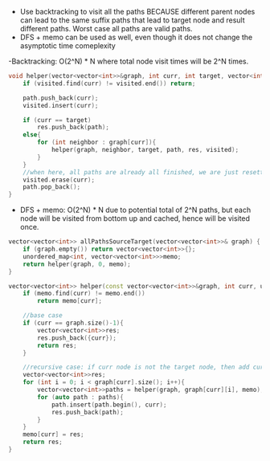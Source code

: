 - Use backtracking to visit all the paths BECAUSE different parent nodes can lead to the same suffix paths that lead to target node and result different paths. Worst case all paths are valid paths. 
- DFS + memo can be used as well, even though it does not change the asymptotic time comeplexity

-Backtracking: O(2^N) * N where total node visit times will be 2^N times.
```cpp
void helper(vector<vector<int>>&graph, int curr, int target, vector<int>&path, vector<vector<int>>&res, unordered_set<int>&visited){
    if (visited.find(curr) != visited.end()) return;

    path.push_back(curr);
    visited.insert(curr);

    if (curr == target)
        res.push_back(path);
    else{ 
        for (int neighbor : graph[curr]){
            helper(graph, neighbor, target, path, res, visited);
        }
    }
    //when here, all paths are already all finished, we are just resetting the visited status
    visited.erase(curr);
    path.pop_back();
}
```
- DFS + memo: O(2^N) * N due to potential total of 2^N paths, but each node will be visited from bottom up and cached, hence will be visited once.
```cpp
vector<vector<int>> allPathsSourceTarget(vector<vector<int>>& graph) {
    if (graph.empty()) return vector<vector<int>>{};
    unordered_map<int, vector<vector<int>>>memo;
    return helper(graph, 0, memo);
}

vector<vector<int>> helper(const vector<vector<int>>&graph, int curr, unordered_map<int,vector<vector<int>>>&memo){
    if (memo.find(curr) != memo.end())
        return memo[curr];

    //base case
    if (curr == graph.size()-1){
        vector<vector<int>>res; 
        res.push_back({curr});
        return res;
    }

    //recursive case: if curr node is not the target node, then add curr to the neighbor paths front
    vector<vector<int>>res; 
    for (int i = 0; i < graph[curr].size(); i++){
        vector<vector<int>>paths = helper(graph, graph[curr][i], memo);
        for (auto path : paths){
            path.insert(path.begin(), curr);
            res.push_back(path);
        }
    }
    memo[curr] = res;
    return res;
}
```
        
